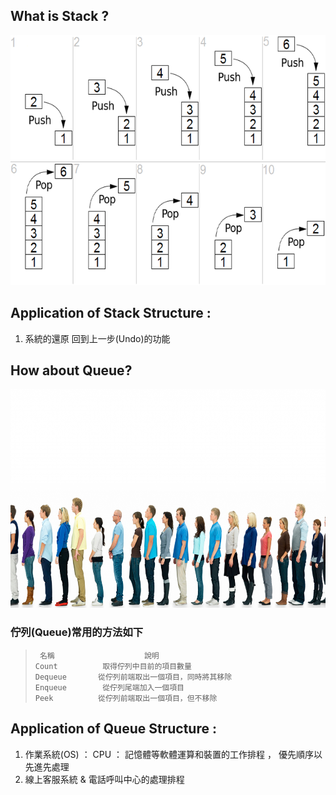 
## What is Stack ?

<img src='https://github.com/Wei-Tsung/Core-Concepts-Visualization/blob/master/What%20is%20Stack%20Data%20Structure.png' width='600' height='400'>


## Application of Stack Structure :
1. 系統的還原 回到上一步(Undo)的功能

## How about Queue?

<img src='https://github.com/Wei-Tsung/Core-Concepts-Visualization/blob/master/security_queue-1024x552.png' width='700' height='350'>


### 佇列(Queue)常用的方法如下

>      名稱	                 說明
>     Count          取得佇列中目前的項目數量
>     Dequeue     	從佇列前端取出一個項目，同時將其移除
>     Enqueue        從佇列尾端加入一個項目
>     Peek	        從佇列前端取出一個項目，但不移除


## Application of Queue Structure :

1. 作業系統(OS) ： CPU ： 記憶體等軟體運算和裝置的工作排程 ， 優先順序以先進先處理
2. 線上客服系統 & 電話呼叫中心的處理排程

